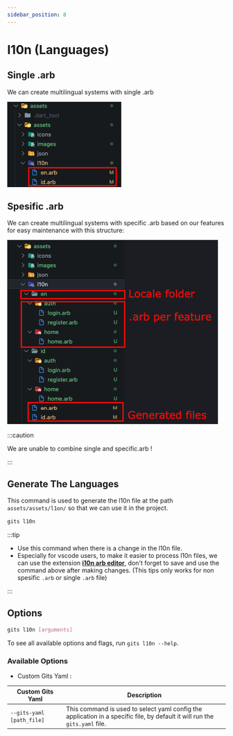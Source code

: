```yaml
---
sidebar_position: 8
---
```


# l10n (Languages)

## Single .arb

We can create multilingual systems with single .arb

   ![Single arb](../../../static/img/generate/assets/l10n_single.png)

## Spesific .arb

We can create multilingual systems with specific .arb based on our features for easy maintenance with this structure:

   ![Spesific arb](../../../static/img/generate/assets/l10n_specific.png)

:::caution

We are unable to combine single and specific.arb !

:::

## Generate The Languages

This command is used to generate the l10n file at the path `assets/assets/l1on/` so that we can use it in the project.

```bash
gits l10n
```

:::tip

- Use this command when there is a change in the l10n file.
- Especially for vscode users, to make it easier to process l10n files, we can use the extension **[i10n arb editor](https://marketplace.visualstudio.com/items?itemName=innwin.i18n-arb-editor)**, don't forget to save and use the command above after making changes. (This tips only works for non spesific `.arb` or single `.arb` file)

:::

## Options

```bash
gits l10n [arguments]
```

To see all available options and flags, run `gits l10n --help`.

### Available Options

- Custom Gits Yaml :

| Custom Gits Yaml | Description |
|----------|-------------|
| `--gits-yaml [path_file]` | This command is used to select yaml config the application in a specific file, by default it will run the `gits.yaml` file. |
